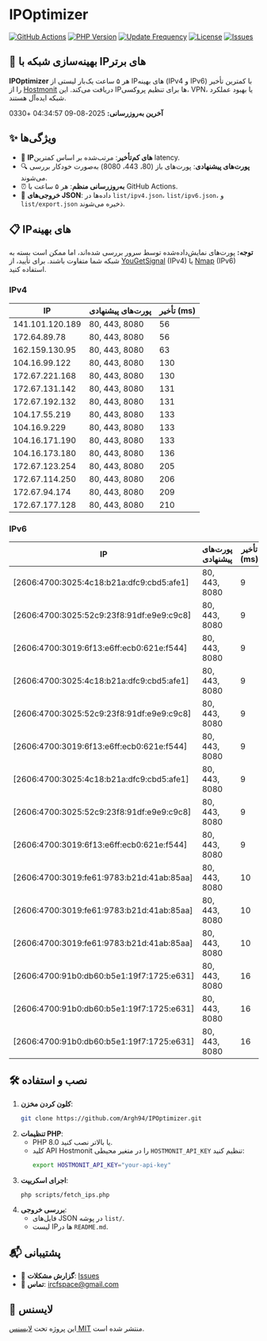 # IPOptimizer

[![GitHub Actions](https://github.com/Argh94/IPOptimizer/workflows/IPOptimizer/badge.svg)](https://github.com/Argh94/IPOptimizer/actions)
[![PHP Version](https://img.shields.io/badge/PHP-8.0-blue)](https://www.php.net)
[![Update Frequency](https://img.shields.io/badge/Updates-Every%205%20Hours-green)](https://github.com/Argh94/IPOptimizer)
[![License](https://img.shields.io/badge/License-MIT-yellow)](https://opensource.org/licenses/MIT)
[![Issues](https://img.shields.io/github/issues/Argh94/IPOptimizer)](https://github.com/Argh94/IPOptimizer/issues)

## 🚀 بهینه‌سازی شبکه با IPهای برتر

**IPOptimizer** هر ۵ ساعت یک‌بار لیستی از IPهای بهینه (IPv4 و IPv6) با کمترین تأخیر را از [Hostmonit](https://hostmonit.com/) دریافت می‌کند. این IPها برای تنظیم پروکسی، VPN، یا بهبود عملکرد شبکه ایده‌آل هستند.

**آخرین به‌روزرسانی:** 2025-08-09 04:34:57 +0330

## ✨ ویژگی‌ها
- 📡 **IPهای کم‌تأخیر**: مرتب‌شده بر اساس کمترین latency.
- 🔍 **پورت‌های پیشنهادی**: پورت‌های باز (80، 443، 8080) به‌صورت خودکار بررسی می‌شوند.
- ⏰ **به‌روزرسانی منظم**: هر ۵ ساعت با GitHub Actions.
- 📄 **خروجی‌های JSON**: داده‌ها در `list/ipv4.json`، `list/ipv6.json`، و `list/export.json` ذخیره می‌شوند.

## 📋 IPهای بهینه

**توجه:** پورت‌های نمایش‌داده‌شده توسط سرور بررسی شده‌اند، اما ممکن است بسته به شبکه شما متفاوت باشند. برای تأیید، از [YouGetSignal](https://www.yougetsignal.com/tools/open-ports/) (IPv4) یا [Nmap](https://nmap.org/) (IPv6) استفاده کنید.

### IPv4
| IP | پورت‌های پیشنهادی | تأخیر (ms) |
|----|-------------------|------------|
| 141.101.120.189 | 80, 443, 8080 | 56 |
| 172.64.89.78 | 80, 443, 8080 | 56 |
| 162.159.130.95 | 80, 443, 8080 | 63 |
| 104.16.99.122 | 80, 443, 8080 | 130 |
| 172.67.221.168 | 80, 443, 8080 | 130 |
| 172.67.131.142 | 80, 443, 8080 | 131 |
| 172.67.192.132 | 80, 443, 8080 | 131 |
| 104.17.55.219 | 80, 443, 8080 | 133 |
| 104.16.9.229 | 80, 443, 8080 | 133 |
| 104.16.171.190 | 80, 443, 8080 | 133 |
| 104.16.173.180 | 80, 443, 8080 | 136 |
| 172.67.123.254 | 80, 443, 8080 | 205 |
| 172.67.114.250 | 80, 443, 8080 | 206 |
| 172.67.94.174 | 80, 443, 8080 | 209 |
| 172.67.177.128 | 80, 443, 8080 | 210 |

### IPv6
| IP | پورت‌های پیشنهادی | تأخیر (ms) |
|----|-------------------|------------|
| [2606:4700:3025:4c18:b21a:dfc9:cbd5:afe1] | 80, 443, 8080 | 9 |
| [2606:4700:3025:52c9:23f8:91df:e9e9:c9c8] | 80, 443, 8080 | 9 |
| [2606:4700:3019:6f13:e6ff:ecb0:621e:f544] | 80, 443, 8080 | 9 |
| [2606:4700:3025:4c18:b21a:dfc9:cbd5:afe1] | 80, 443, 8080 | 9 |
| [2606:4700:3025:52c9:23f8:91df:e9e9:c9c8] | 80, 443, 8080 | 9 |
| [2606:4700:3019:6f13:e6ff:ecb0:621e:f544] | 80, 443, 8080 | 9 |
| [2606:4700:3025:4c18:b21a:dfc9:cbd5:afe1] | 80, 443, 8080 | 9 |
| [2606:4700:3025:52c9:23f8:91df:e9e9:c9c8] | 80, 443, 8080 | 9 |
| [2606:4700:3019:6f13:e6ff:ecb0:621e:f544] | 80, 443, 8080 | 9 |
| [2606:4700:3019:fe61:9783:b21d:41ab:85aa] | 80, 443, 8080 | 10 |
| [2606:4700:3019:fe61:9783:b21d:41ab:85aa] | 80, 443, 8080 | 10 |
| [2606:4700:3019:fe61:9783:b21d:41ab:85aa] | 80, 443, 8080 | 10 |
| [2606:4700:91b0:db60:b5e1:19f7:1725:e631] | 80, 443, 8080 | 16 |
| [2606:4700:91b0:db60:b5e1:19f7:1725:e631] | 80, 443, 8080 | 16 |
| [2606:4700:91b0:db60:b5e1:19f7:1725:e631] | 80, 443, 8080 | 16 |

## 🛠️ نصب و استفاده
1. **کلون کردن مخزن**:
   ```bash
   git clone https://github.com/Argh94/IPOptimizer.git
   ```
2. **تنظیمات PHP**:
   - PHP 8.0 یا بالاتر نصب کنید.
   - کلید API Hostmonit را در متغیر محیطی `HOSTMONIT_API_KEY` تنظیم کنید:
     ```bash
     export HOSTMONIT_API_KEY="your-api-key"
     ```
3. **اجرای اسکریپت**:
   ```bash
   php scripts/fetch_ips.php
   ```
4. **بررسی خروجی**:
   - فایل‌های JSON در پوشه `list/`.
   - لیست IPها در `README.md`.

## 📬 پشتیبانی
- 🐛 **گزارش مشکلات**: [Issues](https://github.com/Argh94/IPOptimizer/issues)
- 📧 **تماس**: [ircfspace@gmail.com](mailto:ircfspace@gmail.com)

## 📄 لایسنس
این پروژه تحت [لایسنس MIT](https://github.com/Argh94/HandWave/blob/main/LICENCE) منتشر شده است.

